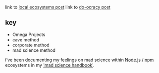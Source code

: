link to [local ecosystems post](./open-ecosystems)
link to [do-ocracy post](do-ocracy-power-to-those-who-do)

## key

- Omega Projects
- cave method
- corporate method
- mad science method

i've been documenting my feelings on mad science within [Node.js](https://github.com/nodejs/node) / [npm](https://www.npmjs.com) ecosystems in my ['mad science handbook'](https://github.com/ahdinosaur/mad-science-handbook).